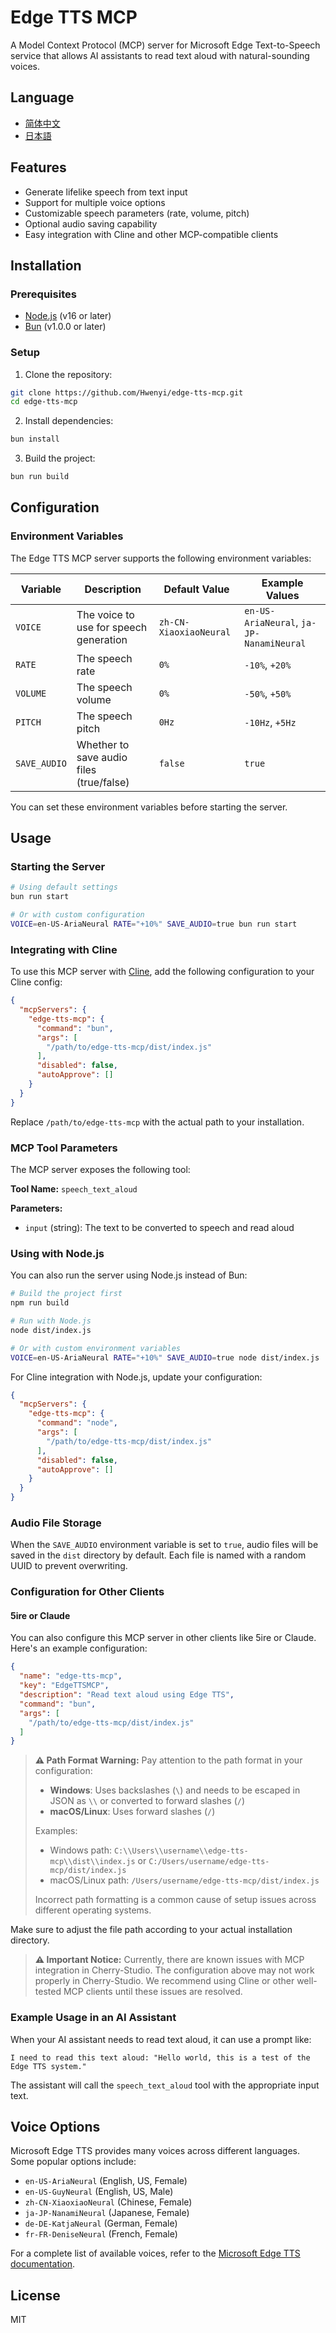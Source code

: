 # Edge TTS MCP

A Model Context Protocol (MCP) server for Microsoft Edge Text-to-Speech service that allows AI assistants to read text aloud with natural-sounding voices.

## Language

- [简体中文](./README.zh-CN.md)
- [日本語](./README.ja.md)

## Features

- Generate lifelike speech from text input
- Support for multiple voice options
- Customizable speech parameters (rate, volume, pitch)
- Optional audio saving capability
- Easy integration with Cline and other MCP-compatible clients

## Installation

### Prerequisites

- [Node.js](https://nodejs.org/) (v16 or later)
- [Bun](https://bun.sh/) (v1.0.0 or later)

### Setup

1. Clone the repository:

```bash
git clone https://github.com/Hwenyi/edge-tts-mcp.git
cd edge-tts-mcp
```

2. Install dependencies:

```bash
bun install
```

3. Build the project:

```bash
bun run build
```

## Configuration

### Environment Variables

The Edge TTS MCP server supports the following environment variables:

| Variable    | Description                              | Default Value         | Example Values                                    |
|-------------|------------------------------------------|-----------------------|---------------------------------------------------|
| `VOICE`     | The voice to use for speech generation   | `zh-CN-XiaoxiaoNeural`| `en-US-AriaNeural`, `ja-JP-NanamiNeural`         |
| `RATE`      | The speech rate                          | `0%`                  | `-10%`, `+20%`                                    |
| `VOLUME`    | The speech volume                        | `0%`                  | `-50%`, `+50%`                                    |
| `PITCH`     | The speech pitch                         | `0Hz`                 | `-10Hz`, `+5Hz`                                   |
| `SAVE_AUDIO`| Whether to save audio files (true/false) | `false`               | `true`                                            |

You can set these environment variables before starting the server.

## Usage

### Starting the Server

```bash
# Using default settings
bun run start

# Or with custom configuration
VOICE=en-US-AriaNeural RATE="+10%" SAVE_AUDIO=true bun run start
```

### Integrating with Cline

To use this MCP server with [Cline](https://github.com/cfortuner/cline), add the following configuration to your Cline config:

```json
{
  "mcpServers": {
    "edge-tts-mcp": {
      "command": "bun",
      "args": [
        "/path/to/edge-tts-mcp/dist/index.js"
      ],
      "disabled": false,
      "autoApprove": []
    }
  }
}
```

Replace `/path/to/edge-tts-mcp` with the actual path to your installation.

### MCP Tool Parameters

The MCP server exposes the following tool:

**Tool Name:** `speech_text_aloud`

**Parameters:**
- `input` (string): The text to be converted to speech and read aloud

### Using with Node.js

You can also run the server using Node.js instead of Bun:

```bash
# Build the project first
npm run build

# Run with Node.js
node dist/index.js

# Or with custom environment variables
VOICE=en-US-AriaNeural RATE="+10%" SAVE_AUDIO=true node dist/index.js
```

For Cline integration with Node.js, update your configuration:

```json
{
  "mcpServers": {
    "edge-tts-mcp": {
      "command": "node",
      "args": [
        "/path/to/edge-tts-mcp/dist/index.js"
      ],
      "disabled": false,
      "autoApprove": []
    }
  }
}
```

### Audio File Storage

When the `SAVE_AUDIO` environment variable is set to `true`, audio files will be saved in the `dist` directory by default. Each file is named with a random UUID to prevent overwriting.

### Configuration for Other Clients

#### 5ire or Claude 

You can also configure this MCP server in other clients like 5ire or Claude. Here's an example configuration:

```json
{
  "name": "edge-tts-mcp",
  "key": "EdgeTTSMCP",
  "description": "Read text aloud using Edge TTS",
  "command": "bun",
  "args": [
    "/path/to/edge-tts-mcp/dist/index.js"
  ]
}
```

> **⚠️ Path Format Warning:** Pay attention to the path format in your configuration:
> - **Windows**: Uses backslashes (`\`) and needs to be escaped in JSON as `\\` or converted to forward slashes (`/`)
> - **macOS/Linux**: Uses forward slashes (`/`)
> 
> Examples:
> - Windows path: `C:\\Users\\username\\edge-tts-mcp\\dist\\index.js` or `C:/Users/username/edge-tts-mcp/dist/index.js`
> - macOS/Linux path: `/Users/username/edge-tts-mcp/dist/index.js`
>
> Incorrect path formatting is a common cause of setup issues across different operating systems.

Make sure to adjust the file path according to your actual installation directory.

> **⚠️ Important Notice:** Currently, there are known issues with MCP integration in Cherry-Studio. The configuration above may not work properly in Cherry-Studio. We recommend using Cline or other well-tested MCP clients until these issues are resolved.

### Example Usage in an AI Assistant

When your AI assistant needs to read text aloud, it can use a prompt like:

```
I need to read this text aloud: "Hello world, this is a test of the Edge TTS system."
```

The assistant will call the `speech_text_aloud` tool with the appropriate input text.

## Voice Options

Microsoft Edge TTS provides many voices across different languages. Some popular options include:

- `en-US-AriaNeural` (English, US, Female)
- `en-US-GuyNeural` (English, US, Male)
- `zh-CN-XiaoxiaoNeural` (Chinese, Female)
- `ja-JP-NanamiNeural` (Japanese, Female)
- `de-DE-KatjaNeural` (German, Female)
- `fr-FR-DeniseNeural` (French, Female)

For a complete list of available voices, refer to the [Microsoft Edge TTS documentation](https://learn.microsoft.com/en-us/azure/cognitive-services/speech-service/language-support?tabs=tts).

## License

MIT
